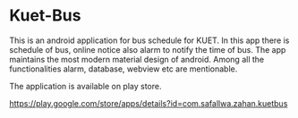# Kuet-Bus
This is an android application for bus schedule for KUET. 
In this app there is schedule of bus, online notice also alarm to notify the time of bus. The app maintains the most modern material design of android.
Among all the functionalities alarm, database, webview etc are mentionable.

The application is available on play store.

https://play.google.com/store/apps/details?id=com.safallwa.zahan.kuetbus
